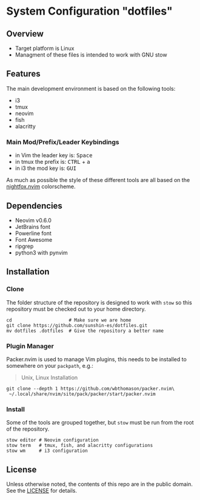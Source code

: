 # System Configuration "dotfiles"

## Overview
 * Target platform is Linux
 * Managment of these files is intended to work with GNU stow

## Features
The main development environment is based on the following tools:
 * i3
 * tmux
 * neovim
 * fish
 * alacritty

### Main Mod/Prefix/Leader Keybindings
 * in Vim the leader key is: <kbd>Space</kbd>
 * in tmux the prefix is: <kbd>CTRL</kbd> + <kbd>a</kbd>
 * in i3 the mod key is: <kbd>GUI</kbd>

As much as possible the style of these different tools are all based on
the [nightfox.nvim](https://github.com/EdenEast/nightfox.nvim) colorscheme.

## Dependencies
 * Neovim v0.6.0
 * JetBrains font
 * Powerline font
 * Font Awesome
 * ripgrep
 * python3 with pynvim

## Installation
### Clone
The folder structure of the repository is designed to work with `stow` so this
repository must be checked out to your home directory.
```shell
cd                     # Make sure we are home
git clone https://github.com/sunshin-es/dotfiles.git
mv dotfiles .dotfiles  # Give the repository a better name
```

### Plugin Manager
Packer.nvim is used to manage Vim plugins, this needs to be installed to somewhere on your `packpath`, e.g.:

> Unix, Linux Installation

```shell
git clone --depth 1 https://github.com/wbthomason/packer.nvim\
 ~/.local/share/nvim/site/pack/packer/start/packer.nvim
```

### Install
Some of the tools are grouped together, but `stow` must be run from the root of
the repository.

```shell
stow editor # Neovim configuration
stow term   # tmux, fish, and alacritty configurations
stow wm     # i3 configuration
```

## License
Unless otherwise noted, the contents of this repo are in the public domain. See
the [LICENSE](LICENSE.md) for details.
